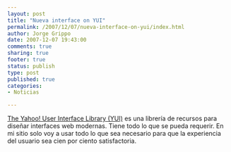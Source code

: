 ```yaml
--- 
layout: post
title: "Nueva interface on YUI"
permalink: /2007/12/07/nueva-interface-on-yui/index.html
author: Jorge Grippo
date: 2007-12-07 19:43:00
comments: true
sharing: true
footer: true
status: publish
type: post
published: true
categories: 
- Noticias

---
```

<!-- 41 -->
<a href="http://developer.yahoo.com/yui/">The Yahoo! User Interface Library (YUI)</a> es una librería de recursos para diseñar interfaces web modernas. Tiene todo lo que se pueda requerir. En mi sitio solo voy a usar todo lo que sea necesario para que la experiencia del usuario sea cien por ciento satisfactoria.

